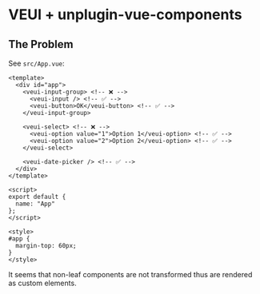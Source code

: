 # VEUI + unplugin-vue-components

## The Problem

See `src/App.vue`:

```vue
<template>
  <div id="app">
    <veui-input-group> <!-- ❌ -->
      <veui-input /> <!-- ✅ -->
      <veui-button>OK</veui-button> <!-- ✅ -->
    </veui-input-group>

    <veui-select> <!-- ❌ -->
      <veui-option value="1">Option 1</veui-option> <!-- ✅ -->
      <veui-option value="2">Option 2</veui-option> <!-- ✅ -->
    </veui-select>

    <veui-date-picker /> <!-- ✅ -->
  </div>
</template>

<script>
export default {
  name: "App"
};
</script>

<style>
#app {
  margin-top: 60px;
}
</style>
```

It seems that non-leaf components are not transformed thus are rendered as custom elements.